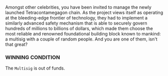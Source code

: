 Amongst other celebrities, you have been invited to manage the newly launched Tetracontamegagon chain. As the project views itself as operating at the bleeding-edge frontier of technology, they had to implement a similarly advanced safety mechanism that is able to securely govern hundreds of millions to billions of dollars, which made them choose the most reliable and renowned foundational building block known to mankind: a multisig with a couple of random people. And you are one of them, isn't that great?

### WINNING CONDITION

The `Multisig` is out of funds.

